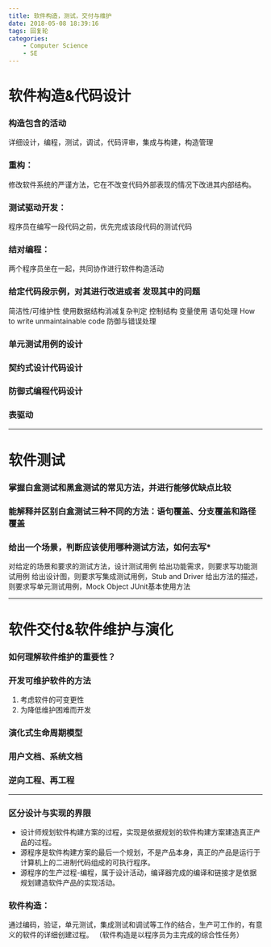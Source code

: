 ```yaml
---
title: 软件构造，测试，交付与维护
date: 2018-05-08 18:39:16
tags: 回复轮
categories:
	- Computer Science
	- SE
---
```




# 软件构造&代码设计
### 构造包含的活动
详细设计，编程，测试，调试，代码评审，集成与构建，构造管理



### 重构：
修改软件系统的严谨方法，它在不改变代码外部表现的情况下改进其内部结构。


### 测试驱动开发：
程序员在编写一段代码之前，优先完成该段代码的测试代码


### 结对编程：
两个程序员坐在一起，共同协作进行软件构造活动



### 给定代码段⽰例，对其进⾏改进或者 发现其中的问题
简洁性/可维护性
使⽤数据结构消减复杂判定
控制结构
变量使⽤
语句处理
How to write unmaintainable code
防御与错误处理


### 单元测试⽤例的设计



### 契约式设计代码设计




### 防御式编程代码设计




### 表驱动





--------------
# 软件测试
### 掌握⽩盒测试和⿊盒测试的常⻅⽅法，并进⾏能够优缺点⽐较




### 能解释并区别⽩盒测试三种不同的⽅法：语句覆盖、分⽀覆盖和路径覆盖




### 给出⼀个场景，判断应该使⽤哪种测试⽅法，如何去写*
对给定的场景和要求的测试⽅法，设计测试⽤例
给出功能需求，则要求写功能测试⽤例
给出设计图，则要求写集成测试⽤例，Stub and Driver
给出⽅法的描述，则要求写单元测试⽤例，Mock Object
JUnit基本使⽤⽅法




------------------
# 软件交付&软件维护与演化
### 如何理解软件维护的重要性？


### 开发可维护软件的⽅法
1. 考虑软件的可变更性
2. 为降低维护困难而开发



### 演化式⽣命周期模型



### ⽤户⽂档、系统⽂档




### 逆向⼯程、再⼯程



------------------
### 区分设计与实现的界限
- 设计师规划软件构建方案的过程，实现是依据规划的软件构建方案建造真正产品的过程。
- 源程序是软件构建方案的最后一个规划，不是产品本身，真正的产品是运行于计算机上的二进制代码组成的可执行程序。
- 源程序的生产过程-编程，属于设计活动，编译器完成的编译和链接才是依据规划建造软件产品的实现活动。



### 软件构造：
通过编码，验证，单元测试，集成测试和调试等工作的结合，生产可工作的，有意义的软件的详细创建过程。
（软件构造是以程序员为主完成的综合性任务）
